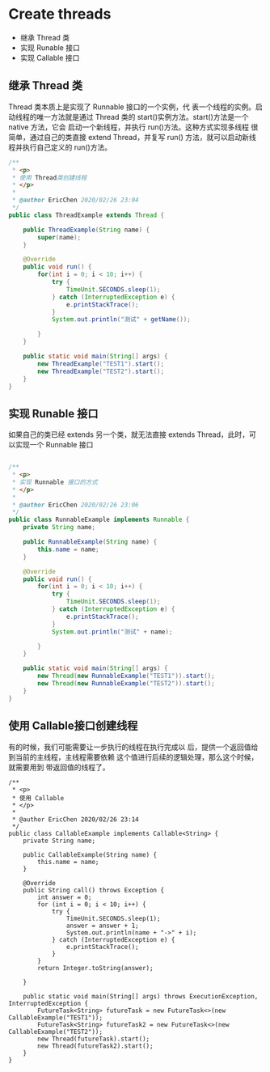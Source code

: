 # Create threads

- 继承 Thread 类
- 实现 Runable 接口
- 实现 Callable 接口

## 继承 Thread 类

Thread 类本质上是实现了 Runnable 接口的一个实例，代 表一个线程的实例。启动线程的唯一方法就是通过 Thread 类的 start()实例方法。start()方法是一个 native 方法，它会 启动一个新线程，并执行 run()方法。这种方式实现多线程 很简单，通过自己的类直接 extend Thread，并复写 run() 方法，就可以启动新线程并执行自己定义的 run()方法。

```java
/**
 * <p>
 * 使用 Thread类创建线程
 * </p>
 *
 * @author EricChen 2020/02/26 23:04
 */
public class ThreadExample extends Thread {

    public ThreadExample(String name) {
        super(name);
    }

    @Override
    public void run() {
        for(int i = 0; i < 10; i++) {
            try {
                TimeUnit.SECONDS.sleep(1);
            } catch (InterruptedException e) {
                e.printStackTrace();
            }
            System.out.println("测试" + getName());

        }
    }

    public static void main(String[] args) {
        new ThreadExample("TEST1").start();
        new ThreadExample("TEST2").start();
    }
}
```

## 实现 Runable 接口

如果自己的类已经 extends 另一个类，就无法直接 extends Thread，此时，可以实现一个 Runnable 接口

```java

/**
 * <p>
 * 实现 Runnable 接口的方式
 * </p>
 *
 * @author EricChen 2020/02/26 23:06
 */
public class RunnableExample implements Runnable {
    private String name;

    public RunnableExample(String name) {
        this.name = name;
    }

    @Override
    public void run() {
        for(int i = 0; i < 10; i++) {
            try {
                TimeUnit.SECONDS.sleep(1);
            } catch (InterruptedException e) {
                e.printStackTrace();
            }
            System.out.println("测试" + name);

        }
    }

    public static void main(String[] args) {
        new Thread(new RunnableExample("TEST1")).start();
        new Thread(new RunnableExample("TEST2")).start();
    }
}

```

## 使用 Callable接口创建线程

有的时候，我们可能需要让一步执行的线程在执行完成以 后，提供一个返回值给到当前的主线程，主线程需要依赖 这个值进行后续的逻辑处理，那么这个时候，就需要用到 带返回值的线程了。

```
/**
 * <p>
 * 使用 Callable
 * </p>
 *
 * @author EricChen 2020/02/26 23:14
 */
public class CallableExample implements Callable<String> {
    private String name;

    public CallableExample(String name) {
        this.name = name;
    }

    @Override
    public String call() throws Exception {
        int answer = 0;
        for (int i = 0; i < 10; i++) {
            try {
                TimeUnit.SECONDS.sleep(1);
                answer = answer + 1;
                System.out.println(name + "->" + i);
            } catch (InterruptedException e) {
                e.printStackTrace();
            }
        }
        return Integer.toString(answer);

    }

    public static void main(String[] args) throws ExecutionException, InterruptedException {
        FutureTask<String> futureTask = new FutureTask<>(new CallableExample("TEST1"));
        FutureTask<String> futureTask2 = new FutureTask<>(new CallableExample("TEST2"));
        new Thread(futureTask).start();
        new Thread(futureTask2).start();
    }
}

```

